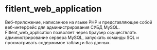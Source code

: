 # fitlent_web_application

Веб-приложение, написанное на языке PHP и представляющее собой веб-интерфейс для администрирования СУБД MySQL. Fitlent_web_application позволяет через браузер осуществлять администрирование сервера MySQL, запускать команды SQL и просматривать содержимое таблиц и баз данных.
